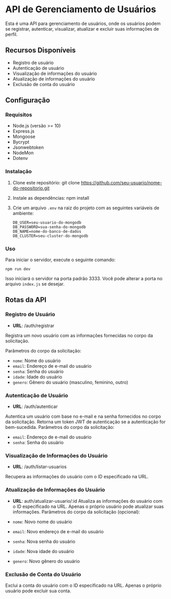 # API de Gerenciamento de Usuários

Esta é uma API para gerenciamento de usuários, onde os usuários podem se registrar, autenticar, visualizar, atualizar e
excluir suas informações de perfil.

## Recursos Disponíveis

- Registro de usuário
- Autenticação de usuário
- Visualização de informações do usuário
- Atualização de informações do usuário
- Exclusão de conta do usuário

## Configuração

### Requisitos

- Node.js (versão >= 10)
- Express.js
- Mongoose
- Bycrypt
- Jsonwebtoken
- NodeMon
- Dotenv

### Instalação

1. Clone este repositório:
   git clone https://github.com/seu-usuario/nome-do-repositorio.git

2. Instale as dependências:
   npm install
3. Crie um arquivo `.env` na raiz do projeto com as seguintes variáveis de ambiente:
    ```
    DB_USER=seu-usuario-do-mongodb
    DB_PASSWORD=sua-senha-do-mongodb
    DB_NAME=nome-do-banco-de-dados
    DB_CLUSTER=seu-cluster-do-mongodb
    ```

### Uso

Para iniciar o servidor, execute o seguinte comando:
```
npm run dev
```
Isso iniciará o servidor na porta padrão 3333. Você pode alterar a porta no arquivo `index.js` se desejar.
## Rotas da API

### Registro de Usuário

- **URL**: /auth/registrar

Registra um novo usuário com as informações fornecidas no corpo da solicitação.

Parâmetros do corpo da solicitação:

- `nome`: Nome do usuário
- `email`: Endereço de e-mail do usuário
- `senha`: Senha do usuário
- `idade`: Idade do usuário
- `genero`: Gênero do usuário (masculino, feminino, outro)

### Autenticação de Usuário

- **URL**: /auth/autenticar

Autentica um usuário com base no e-mail e na senha fornecidos no corpo da solicitação. Retorna um token JWT de
autenticação se a autenticação for bem-sucedida.
Parâmetros do corpo da solicitação:

- `email`: Endereço de e-mail do usuário
- `senha`: Senha do usuário

### Visualização de Informações do Usuário

- **URL**: /auth/listar-usuarios

Recupera as informações do usuário com o ID especificado na URL.

### Atualização de Informações do Usuário

- **URL**: auth/atualizar-usuario/:id
  Atualiza as informações do usuário com o ID especificado na URL. Apenas o próprio usuário pode atualizar suas
  informações.
  Parâmetros do corpo da solicitação (opcional):

- `nome`: Novo nome do usuário
- `email`: Novo endereço de e-mail do usuário
- `senha`: Nova senha do usuário
- `idade`: Nova idade do usuário
- `genero`: Novo gênero do usuário

### Exclusão de Conta do Usuário

Exclui a conta do usuário com o ID especificado na URL. Apenas o próprio usuário pode excluir sua conta.
